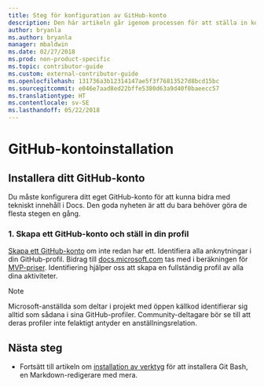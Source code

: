 ```yaml
---
title: Steg för konfiguration av GitHub-konto
description: Den här artikeln går igenom processen för att ställa in konton för GitHub, som krävs för att bidra till docs.microsoft.com-innehåll.
author: bryanla
ms.author: bryanla
manager: mbaldwin
ms.date: 02/27/2018
ms.prod: non-product-specific
ms.topic: contributor-guide
ms.custom: external-contributor-guide
ms.openlocfilehash: 131736a3b12314147ae5f3f76813527d8bcd15bc
ms.sourcegitcommit: e046e7aad8ed22bffe5380d63a9d40f0baeecc57
ms.translationtype: HT
ms.contentlocale: sv-SE
ms.lasthandoff: 05/22/2018
---
```

# <a name="github-account-setup"></a>GitHub-kontoinstallation

## <a name="set-up-your-github-account"></a>Installera ditt GitHub-konto

Du måste konfigurera ditt eget GitHub-konto för att kunna bidra med tekniskt innehåll i Docs. Den goda nyheten är att du bara behöver göra de flesta stegen en gång.

### <a name="1-create-a-github-account-and-set-up-your-profile"></a>1. Skapa ett GitHub-konto och ställ in din profil

[Skapa ett GitHub-konto](https://github.com/join) om inte redan har ett. Identifiera alla anknytningar i din GitHub-profil. Bidrag till [docs.microsoft.com](https://docs.microsoft.com) tas med i beräkningen för [MVP-priser](https://mvp.microsoft.com). Identifiering hjälper oss att skapa en fullständig profil av alla dina aktiviteter.

>[!NOTE]
> Microsoft-anställda som deltar i projekt med öppen källkod identifierar sig alltid som sådana i sina GitHub-profiler. Community-deltagare bör se till att deras profiler inte felaktigt antyder en anställningsrelation.

## <a name="next-steps"></a>Nästa steg

* Fortsätt till artikeln om [installation av verktyg](get-started-setup-tools.md) för att installera Git Bash, en Markdown-redigerare med mera.
